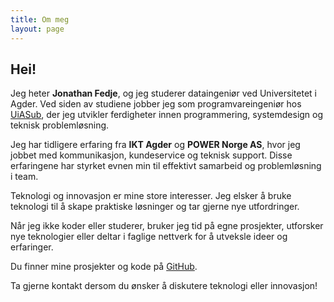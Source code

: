 ```yaml
---
title: Om meg
layout: page
---
```


## Hei!

Jeg heter **Jonathan Fedje**, og jeg studerer dataingeniør ved Universitetet i Agder. Ved siden av studiene jobber jeg som programvareingeniør hos [UiASub](https://uiasub.no), der jeg utvikler ferdigheter innen programmering, systemdesign og teknisk problemløsning.

Jeg har tidligere erfaring fra **IKT Agder** og **POWER Norge AS**, hvor jeg jobbet med kommunikasjon, kundeservice og teknisk support. Disse erfaringene har styrket evnen min til effektivt samarbeid og problemløsning i team.

Teknologi og innovasjon er mine store interesser. Jeg elsker å bruke teknologi til å skape praktiske løsninger og tar gjerne nye utfordringer.

Når jeg ikke koder eller studerer, bruker jeg tid på egne prosjekter, utforsker nye teknologier eller deltar i faglige nettverk for å utveksle ideer og erfaringer.

Du finner mine prosjekter og kode på [GitHub](https://github.com/jonathand-cf).

Ta gjerne kontakt dersom du ønsker å diskutere teknologi eller innovasjon!